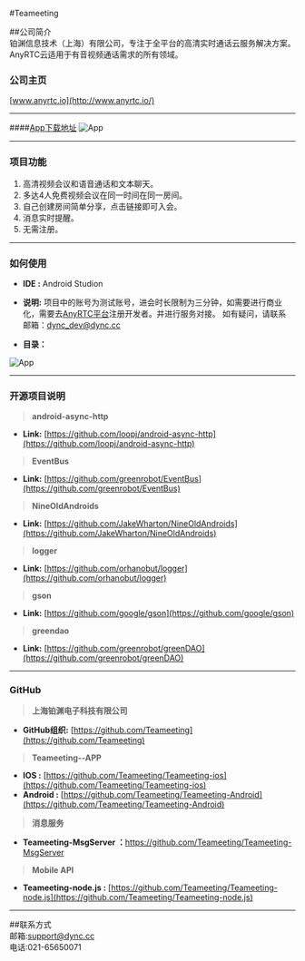 #Teameeting

##公司简介<br>
铂渊信息技术（上海）有限公司，专注于全平台的高清实时通话云服务解决方案。AnyRTC云适用于有音视频通话需求的所有领域。

### 公司主页
[www.anyrtc.io](http://www.anyrtc.io/)

---
####[App下载地址](http://www.pgyer.com/7PAH)
![App](http://static.pgyer.com/app/qrcode/7PAH)


---
### 项目功能
1. 高清视频会议和语音通话和文本聊天。
2. 多达4人免费视频会议在同一时间在同一房间。
3. 自己创建房间简单分享，点击链接即可入会。
4. 消息实时提醒。
5. 无需注册。

---

### 如何使用
* **IDE :** Android Studion
* **说明:**  项目中的账号为测试账号，进会时长限制为三分钟，如需要进行商业化，需要去[AnyRTC平台](https://www.anyrtc.io)注册开发者。并进行服务对接。
           如有疑问，请联系 邮箱：dync_dev@dync.cc


* **目录：**
 
 ![App](http://ww2.sinaimg.cn/large/005PCOm1gw1f3de9jbnfjj30g60fjjto.jpg)

---


### 开源项目说明

> **android-async-http**

* **Link:** [https://github.com/loopj/android-async-http](https://github.com/loopj/android-async-http)

> **EventBus**

* **Link:** [https://github.com/greenrobot/EventBus](https://github.com/greenrobot/EventBus)

> **NineOldAndroids**

* **Link:** [https://github.com/JakeWharton/NineOldAndroids](https://github.com/JakeWharton/NineOldAndroids)

> **logger**

* **Link:** [https://github.com/orhanobut/logger](https://github.com/orhanobut/logger)

> **gson**

* **Link:** [https://github.com/google/gson](https://github.com/google/gson)

> **greendao**

* **Link:** [https://github.com/greenrobot/greenDAO](https://github.com/greenrobot/greenDAO)


---

### GitHub
> **上海铂渊电子科技有限公司**

* **GitHub组织:** [https://github.com/Teameeting](https://github.com/Teameeting)

> **Teameeting--APP**

*  **IOS         :** [https://github.com/Teameeting/Teameeting-ios](https://github.com/Teameeting/Teameeting-ios)
* **Android :** [https://github.com/Teameeting/Teameeting-Android](https://github.com/Teameeting/Teameeting-Android)

> **消息服务**

* **Teameeting-MsgServer ：**[https://github.com/Teameeting/Teameeting-MsgServer
](https://github.com/Teameeting/Teameeting-MsgServer)

> **Mobile API**

* **Teameeting-node.js :** [https://github.com/Teameeting/Teameeting-node.js](https://github.com/Teameeting/Teameeting-node.js)

---
##联系方式<br>
邮箱:support@dync.cc<br>
电话:021-65650071


